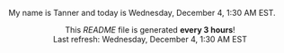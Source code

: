 My name is Tanner and today is Wednesday, December 4, 1:30 AM EST.

<p align="center">This <i>README</i> file is generated <b>every 3 hours</b>!</br>Last refresh: Wednesday, December 4, 1:30 AM EST<br /></p>
